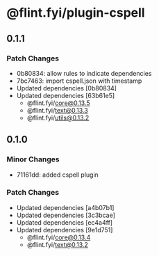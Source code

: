 # @flint.fyi/plugin-cspell

## 0.1.1

### Patch Changes

- 0b80834: allow rules to indicate dependencies
- 7bc7463: import cspell.json with timestamp
- Updated dependencies [0b80834]
- Updated dependencies [63b61e5]
  - @flint.fyi/core@0.13.5
  - @flint.fyi/text@0.13.3
  - @flint.fyi/utils@0.13.2

## 0.1.0

### Minor Changes

- 71161dd: added cspell plugin

### Patch Changes

- Updated dependencies [a4b07b1]
- Updated dependencies [3c3bcae]
- Updated dependencies [ec4a4ff]
- Updated dependencies [9e1d751]
  - @flint.fyi/core@0.13.4
  - @flint.fyi/text@0.13.2
